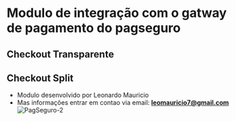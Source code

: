 # Modulo de integração com o gatway de pagamento do pagseguro
## Checkout Transparente
## Checkout Split
* Modulo desenvolvido por Leonardo Mauricio
* Mas informações entrar em contao via email: **leomauricio7@gmail.com**
![PagSeguro-2](https://user-images.githubusercontent.com/30731660/65697678-b5e27200-e051-11e9-836c-d3d1319c311c.png)
